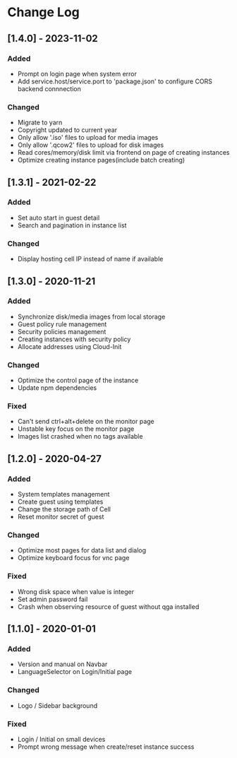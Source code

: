 # Change Log

## [1.4.0] - 2023-11-02

### Added

- Prompt on login page when system error
- Add service.host/service.port to 'package.json' to configure CORS backend connnection

### Changed 

- Migrate to yarn
- Copyright updated to current year
- Only allow '.iso' files to upload for media images
- Only allow '.qcow2' files to upload for disk images
- Read cores/memory/disk limit via frontend on page of creating instances
- Optimize creating instance pages(include batch creating)

## [1.3.1] - 2021-02-22

### Added

- Set auto start in guest detail
- Search and pagination in instance list

### Changed

- Display hosting cell IP instead of name if available

## [1.3.0] - 2020-11-21

### Added

- Synchronize disk/media images from local storage
- Guest policy rule management
- Security policies management
- Creating instances with security policy
- Allocate addresses using Cloud-Init

### Changed

- Optimize the control page of the instance
- Update npm dependencies

### Fixed

- Can't send ctrl+alt+delete on the monitor page
- Unstable key focus on the monitor page
- Images list crashed when no tags available

## [1.2.0] - 2020-04-27

### Added

- System templates management
- Create guest using templates
- Change the storage path of Cell
- Reset monitor secret of guest

### Changed

- Optimize most pages for data list and dialog
- Optimize keyboard focus for vnc page

### Fixed

- Wrong disk space when value is integer
- Set admin password fail
- Crash when observing resource of guest without qga installed

## [1.1.0] - 2020-01-01

### Added

- Version and manual on Navbar
- LanguageSelector on Login/Initial page

### Changed

- Logo / Sidebar background

### Fixed

- Login / Initial on small devices
- Prompt wrong message when create/reset instance success
